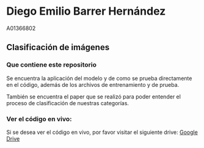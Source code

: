 # Diego Emilio Barrer Hernández
A01366802

## Clasificación de imágenes

### Que contiene este repositorio
Se encuentra la aplicación del modelo y de como se prueba directamente en el código, además de los archivos de entrenamiento y de prueba.

También se encuentra el paper que se realizó para poder entender el proceso de clasificación de nuestras categorías.

### Ver el código en vivo:
Si se desea ver el código en vivo, por favor visitar el siguiente drive: [Google Drive](https://drive.google.com/drive/folders/1kzRR-OMtQ-YzuO8LUk4lDp_f2zahrsBE?usp=sharing)
